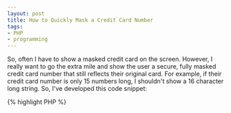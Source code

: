 ```yaml
---
layout: post
title: How to Quickly Mask a Credit Card Number
tags:
- PHP
- programming
---
```


So, often I have to show a masked credit card on the screen.  However, I really want to go the extra mile and show the user a secure, fully masked credit card number that still reflects their original card.  For example, if their credit card number is only 15 numbers long, I shouldn't show a 16 character long string.  So, I've developed this code snippet:


    
{% highlight PHP %}
<?php
$cc='1234123412341234';
$masked = str_pad(substr($cc, -4), strlen($cc), '*', STR_PAD_LEFT);
{% endhighlight %}    



This simply takes the credit card, substr() the last 4 digit into the str_pad() method as the input.  Then, says the length of the output string should be strlen() of the actual input.  The pad character is a *.  Finally, pad everything on the left.  This way, no matter what, the output length will be the same as the input string, and it will be padded correctly.
